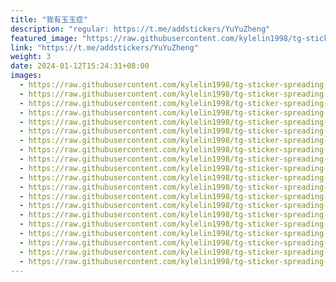 ```yaml
---
title: "我有玉玉症"
description: "regular: https://t.me/addstickers/YuYuZheng"
featured_image: "https://raw.githubusercontent.com/kylelin1998/tg-sticker-spreading-worldwide-images/main/img/675338a1-446e-4eb0-b1fb-8f3f28a420e4.jpg"
link: "https://t.me/addstickers/YuYuZheng"
weight: 3
date: 2024-01-12T15:24:31+08:00
images:
  - https://raw.githubusercontent.com/kylelin1998/tg-sticker-spreading-worldwide-images/main/img/675338a1-446e-4eb0-b1fb-8f3f28a420e4.jpg
  - https://raw.githubusercontent.com/kylelin1998/tg-sticker-spreading-worldwide-images/main/img/a46269d6-d879-4ba1-9007-0f01a29f4e97.jpg
  - https://raw.githubusercontent.com/kylelin1998/tg-sticker-spreading-worldwide-images/main/img/d5e906f2-5d46-4073-a231-5d7821cab580.jpg
  - https://raw.githubusercontent.com/kylelin1998/tg-sticker-spreading-worldwide-images/main/img/c20fe98e-7393-4dbb-806b-47ad596ad62a.jpg
  - https://raw.githubusercontent.com/kylelin1998/tg-sticker-spreading-worldwide-images/main/img/a53b44a9-9aec-46a3-9d23-079fd389064b.jpg
  - https://raw.githubusercontent.com/kylelin1998/tg-sticker-spreading-worldwide-images/main/img/bb2ae889-a786-4692-91bd-7a2cb9e1ffff.jpg
  - https://raw.githubusercontent.com/kylelin1998/tg-sticker-spreading-worldwide-images/main/img/ea301a1b-5778-45a9-a7e8-827b01c2224b.jpg
  - https://raw.githubusercontent.com/kylelin1998/tg-sticker-spreading-worldwide-images/main/img/5ba7bfe0-2115-456d-aac5-ded1bd4cba62.jpg
  - https://raw.githubusercontent.com/kylelin1998/tg-sticker-spreading-worldwide-images/main/img/1cdee466-176b-4243-b9e0-fca3d1672966.jpg
  - https://raw.githubusercontent.com/kylelin1998/tg-sticker-spreading-worldwide-images/main/img/1e0c596f-8c5e-4b3e-9369-f14ae272da4d.jpg
  - https://raw.githubusercontent.com/kylelin1998/tg-sticker-spreading-worldwide-images/main/img/63a0262d-73f5-4237-bff5-449d93f13925.jpg
  - https://raw.githubusercontent.com/kylelin1998/tg-sticker-spreading-worldwide-images/main/img/a5445cbb-36f8-4b61-90fd-8a34677c1f03.jpg
  - https://raw.githubusercontent.com/kylelin1998/tg-sticker-spreading-worldwide-images/main/img/e22c297b-0e8b-428a-87f0-65de0e1c5150.jpg
  - https://raw.githubusercontent.com/kylelin1998/tg-sticker-spreading-worldwide-images/main/img/6e4d314d-1b6d-4300-ad94-c43bf81e6f30.jpg
  - https://raw.githubusercontent.com/kylelin1998/tg-sticker-spreading-worldwide-images/main/img/b933be6c-31b6-469f-9079-f75644ec9cfb.jpg
  - https://raw.githubusercontent.com/kylelin1998/tg-sticker-spreading-worldwide-images/main/img/1caec4a5-a9b6-489e-ac94-f74b869e01e0.jpg
  - https://raw.githubusercontent.com/kylelin1998/tg-sticker-spreading-worldwide-images/main/img/8839bc04-b506-443f-afa2-076a888b63bb.jpg
  - https://raw.githubusercontent.com/kylelin1998/tg-sticker-spreading-worldwide-images/main/img/996fb992-3b9a-4227-b38b-3d84059f4dec.jpg
  - https://raw.githubusercontent.com/kylelin1998/tg-sticker-spreading-worldwide-images/main/img/f07a41bf-6d59-47a6-9396-4cf4c9d7b50a.jpg
  - https://raw.githubusercontent.com/kylelin1998/tg-sticker-spreading-worldwide-images/main/img/392d9d6f-4f43-45b9-9ac4-f84300721d15.jpg
---
```

